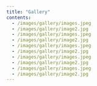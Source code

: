 ```yaml
---
title: "Gallery"
contents:
  - /images/gallery/images.jpeg
  - /images/gallery/image2.jpg
  - /images/gallery/images.jpeg
  - /images/gallery/image2.jpg
  - /images/gallery/images.jpeg
  - /images/gallery/image2.jpg
  - /images/gallery/images.jpeg
  - /images/gallery/image2.jpg
  - /images/gallery/images.jpeg
  - /images/gallery/image2.jpg
---
```

